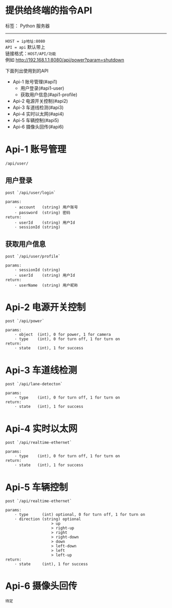 # 提供给终端的指令API

标签： Python 服务器

---
`HOST = ip地址:8080`<br />
`API = api` 默认带上<br />
链接格式：`HOST/API/功能`<br />
例如 http://192.168.1.1:8080/api/power?param=shutdown

下面列出使用到的API
* Api-1 账号管理(#api1)
    * 用户登录(#api1-user)
    * 获取用户信息(#api1-profile)
* Api-2 电源开关控制(#api2)
* Api-3 车道线检测(#api3)
* Api-4 实时以太网(#api4)
* Api-5 车辆控制(#api5)
* Api-6 摄像头回传(#api6)

# <a name="api1"/>Api-1 账号管理
```
/api/user/
```

## <a name="api1-user"/>用户登录
```
post `/api/user/login`
    
params:
    · account   (string) 用户账号
    · password  (string) 密码
return:
    · userId    (string) 用户Id
    · sessionId (string)
```
## <a name="api1-profile"/>获取用户信息
```
post `/api/user/profile`

params:
    · sessionId (string)
    · userId    (string) 用户Id
return:
    · userName  (string) 用户昵称
```

# <a name="api2"/>Api-2 电源开关控制
```
post `/api/power`

params:
    · object  (int), 0 for power, 1 for camera
    · type    (int), 0 for turn off, 1 for turn on
return:
    · state   (int), 1 for success
```

# <a name="api3"/>Api-3 车道线检测
```
post `/api/lane-detecton`

params:
    · type    (int), 0 for turn off, 1 for turn on
return:
    · state   (int), 1 for success
```

# <a name="api4"/>Api-4 实时以太网
```
post `/api/realtime-ethernet`

params:
    · type    (int), 0 for turn off, 1 for turn on
return:
    · state   (int), 1 for success
```

# <a name="api5"/>Api-5 车辆控制
```
post `/api/realtime-ethernet`

params:
    · type      (int) optional, 0 for turn off, 1 for turn on
    · direction (string) optional
                    > up
                    > right-up
                    > right
                    > right-down
                    > down
                    > left-down
                    > left
                    > left-up
return:
    · state     (int), 1 for success
```

# <a name="api6"/>Api-6 摄像头回传
```
待定
```




